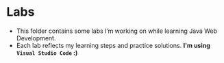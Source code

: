 # Labs  

- This folder contains some labs I’m working on while learning Java Web Development.  
- Each lab reflects my learning steps and practice solutions.
**I'm using ```Visual Studio Code``` :)**

